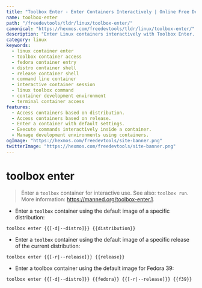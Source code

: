 ```yaml
---
title: "Toolbox Enter - Enter Containers Interactively | Online Free DevTools by Hexmos"
name: toolbox-enter
path: "/freedevtools/tldr/linux/toolbox-enter/"
canonical: "https://hexmos.com/freedevtools/tldr/linux/toolbox-enter/"
description: "Enter Linux containers interactively with Toolbox Enter. Access different distributions and releases with ease. Free online tool, no registration required."
category: linux
keywords:
  - linux container enter
  - toolbox container access
  - fedora container entry
  - distro container shell
  - release container shell
  - command line container
  - interactive container session
  - linux toolbox command
  - container development environment
  - terminal container access
features:
  - Access containers based on distribution.
  - Access containers based on release.
  - Enter a container with default settings.
  - Execute commands interactively inside a container.
  - Manage development environments using containers.
ogImage: "https://hexmos.com/freedevtools/site-banner.png"
twitterImage: "https://hexmos.com/freedevtools/site-banner.png"
---
```


# toolbox enter

> Enter a `toolbox` container for interactive use.
> See also: `toolbox run`.
> More information: <https://manned.org/toolbox-enter.1>.

- Enter a `toolbox` container using the default image of a specific distribution:

`toolbox enter {{[-d|--distro]}} {{distribution}}`

- Enter a `toolbox` container using the default image of a specific release of the current distribution:

`toolbox enter {{[-r|--release]}} {{release}}`

- Enter a toolbox container using the default image for Fedora 39:

`toolbox enter {{[-d|--distro]}} {{fedora}} {{[-r|--release]}} {{f39}}`

